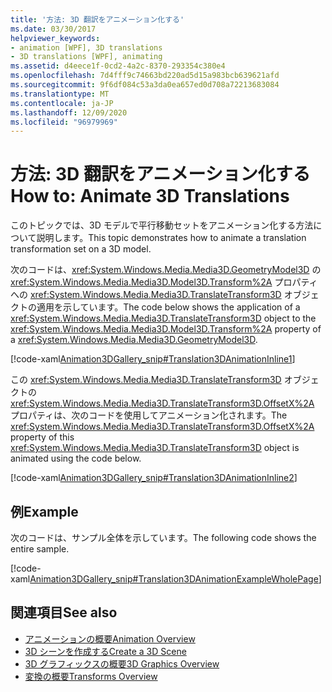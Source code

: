 ```yaml
---
title: '方法: 3D 翻訳をアニメーション化する'
ms.date: 03/30/2017
helpviewer_keywords:
- animation [WPF], 3D translations
- 3D translations [WPF], animating
ms.assetid: d4eece1f-0cd2-4a2c-8370-293354c380e4
ms.openlocfilehash: 7d4fff9c74663bd220ad5d15a983bcb639621afd
ms.sourcegitcommit: 9f6df084c53a3da0ea657ed0d708a72213683084
ms.translationtype: MT
ms.contentlocale: ja-JP
ms.lasthandoff: 12/09/2020
ms.locfileid: "96979969"
---
```

# <a name="how-to-animate-3d-translations"></a><span data-ttu-id="61ca6-102">方法: 3D 翻訳をアニメーション化する</span><span class="sxs-lookup"><span data-stu-id="61ca6-102">How to: Animate 3D Translations</span></span>
<span data-ttu-id="61ca6-103">このトピックでは、3D モデルで平行移動セットをアニメーション化する方法について説明します。</span><span class="sxs-lookup"><span data-stu-id="61ca6-103">This topic demonstrates how to animate a translation transformation set on a 3D model.</span></span>  
  
 <span data-ttu-id="61ca6-104">次のコードは、<xref:System.Windows.Media.Media3D.GeometryModel3D> の <xref:System.Windows.Media.Media3D.Model3D.Transform%2A> プロパティへの <xref:System.Windows.Media.Media3D.TranslateTransform3D> オブジェクトの適用を示しています。</span><span class="sxs-lookup"><span data-stu-id="61ca6-104">The code below shows the application of a <xref:System.Windows.Media.Media3D.TranslateTransform3D> object to the <xref:System.Windows.Media.Media3D.Model3D.Transform%2A> property of a <xref:System.Windows.Media.Media3D.GeometryModel3D>.</span></span>  
  
 [!code-xaml[Animation3DGallery_snip#Translation3DAnimationInline1](~/samples/snippets/csharp/VS_Snippets_Wpf/Animation3DGallery_snip/CS/Translation3DAnimationExample.xaml#translation3danimationinline1)]  
  
 <span data-ttu-id="61ca6-105">この <xref:System.Windows.Media.Media3D.TranslateTransform3D> オブジェクトの <xref:System.Windows.Media.Media3D.TranslateTransform3D.OffsetX%2A> プロパティは、次のコードを使用してアニメーション化されます。</span><span class="sxs-lookup"><span data-stu-id="61ca6-105">The <xref:System.Windows.Media.Media3D.TranslateTransform3D.OffsetX%2A> property of this <xref:System.Windows.Media.Media3D.TranslateTransform3D> object is animated using the code below.</span></span>  
  
 [!code-xaml[Animation3DGallery_snip#Translation3DAnimationInline2](~/samples/snippets/csharp/VS_Snippets_Wpf/Animation3DGallery_snip/CS/Translation3DAnimationExample.xaml#translation3danimationinline2)]  
  
## <a name="example"></a><span data-ttu-id="61ca6-106">例</span><span class="sxs-lookup"><span data-stu-id="61ca6-106">Example</span></span>  
 <span data-ttu-id="61ca6-107">次のコードは、サンプル全体を示しています。</span><span class="sxs-lookup"><span data-stu-id="61ca6-107">The following code shows the entire sample.</span></span>  
  
 [!code-xaml[Animation3DGallery_snip#Translation3DAnimationExampleWholePage](~/samples/snippets/csharp/VS_Snippets_Wpf/Animation3DGallery_snip/CS/Translation3DAnimationExample.xaml#translation3danimationexamplewholepage)]  
  
## <a name="see-also"></a><span data-ttu-id="61ca6-108">関連項目</span><span class="sxs-lookup"><span data-stu-id="61ca6-108">See also</span></span>

- [<span data-ttu-id="61ca6-109">アニメーションの概要</span><span class="sxs-lookup"><span data-stu-id="61ca6-109">Animation Overview</span></span>](animation-overview.md)
- [<span data-ttu-id="61ca6-110">3D シーンを作成する</span><span class="sxs-lookup"><span data-stu-id="61ca6-110">Create a 3D Scene</span></span>](how-to-create-a-3-d-scene.md)
- [<span data-ttu-id="61ca6-111">3D グラフィックスの概要</span><span class="sxs-lookup"><span data-stu-id="61ca6-111">3D Graphics Overview</span></span>](3-d-graphics-overview.md)
- [<span data-ttu-id="61ca6-112">変換の概要</span><span class="sxs-lookup"><span data-stu-id="61ca6-112">Transforms Overview</span></span>](transforms-overview.md)
